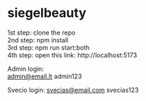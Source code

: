 # siegelbeauty
1st step: clone the repo   
2nd step: npm install   
3rd step: npm run start:both   
4th step: open this link: http://localhost:5173  

Admin login:   
admin@email.lt 
admin123  

Svecio login: 
svecias@email.com 
svecias123
